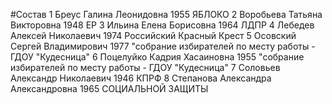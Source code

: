 #Состав
1 Бреус Галина Леонидовна 1955 ЯБЛОКО
2 Воробьева Татьяна Викторовна 1948 ЕР
3 Ильина Елена Борисовна 1964 ЛДПР
4 Лебедев Алексей Николаевич 1974 Российский Красный Крест
5 Осовский Сергей Владимирович 1977 \"собрание избирателей по месту работы - ГДОУ \"Кудесница\"
6 Поцелуйко Кадрия Хасаиновна 1955 \"собрание избирателей по месту работы - ГДОУ \"Кудесница\"
7 Соловьев Александр Николаевич 1946 КПРФ
8 Степанова Александра Александровна 1965 СОЦИАЛЬНОЙ ЗАЩИТЫ
